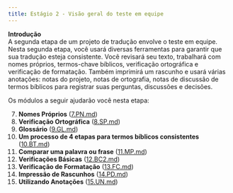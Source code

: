 ```yaml
---
title: Estágio 2 - Visão geral do teste em equipe
---
```


**Introdução**  
A segunda etapa de um projeto de tradução envolve o teste em equipe. Nesta segunda etapa, você usará diversas ferramentas para garantir que sua tradução esteja consistente. Você revisará seu texto, trabalhará com nomes próprios, termos-chave bíblicos, verificação ortográfica e verificação de formatação. Também imprimirá um rascunho e usará várias anotações: notas do projeto, notas de ortografia, notas de discussão de termos bíblicos para registrar suas perguntas, discussões e decisões.

Os módulos a seguir ajudarão você nesta etapa:

7. **Nomes Próprios** ([7.PN.md](7.PN.md))
8. **Verificação Ortográfica** ([8.SP.md](8.SP.md))
9. **Glossário** ([9.GL.md](9.GL.md))
10. **Um processo de 4 etapas para termos bíblicos consistentes** ([10.BT.md](10.BT.md))
11. **Comparar uma palavra ou frase** ([11.MP.md](11.MP.md))
12. **Verificações Básicas** ([12.BC2.md](12.BC2.md))
13. **Verificação de Formatação** ([13.FC.md](13.FC.md))
14. **Impressão de Rascunhos** ([14.PD.md](14.PD.md))
15. **Utilizando Anotações** ([15.UN.md](15.UN.md))